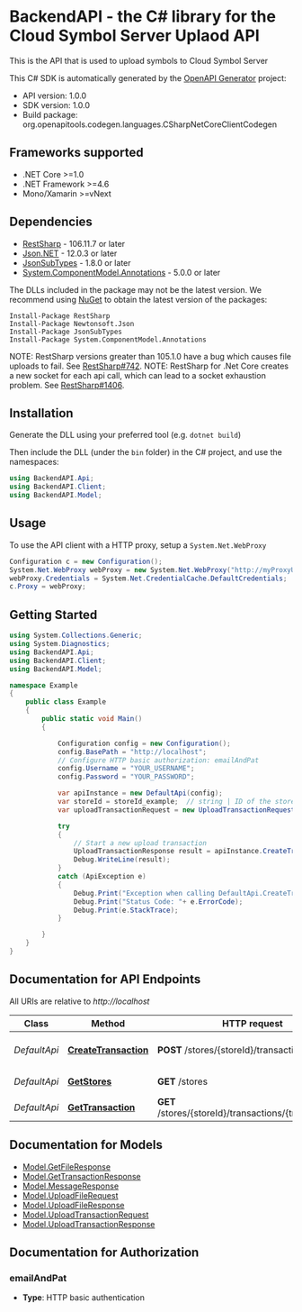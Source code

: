 # BackendAPI - the C# library for the Cloud Symbol Server Uplaod API

This is the API that is used to upload symbols to Cloud Symbol Server

This C# SDK is automatically generated by the [OpenAPI Generator](https://openapi-generator.tech) project:

- API version: 1.0.0
- SDK version: 1.0.0
- Build package: org.openapitools.codegen.languages.CSharpNetCoreClientCodegen

<a name="frameworks-supported"></a>
## Frameworks supported
- .NET Core >=1.0
- .NET Framework >=4.6
- Mono/Xamarin >=vNext

<a name="dependencies"></a>
## Dependencies

- [RestSharp](https://www.nuget.org/packages/RestSharp) - 106.11.7 or later
- [Json.NET](https://www.nuget.org/packages/Newtonsoft.Json/) - 12.0.3 or later
- [JsonSubTypes](https://www.nuget.org/packages/JsonSubTypes/) - 1.8.0 or later
- [System.ComponentModel.Annotations](https://www.nuget.org/packages/System.ComponentModel.Annotations) - 5.0.0 or later

The DLLs included in the package may not be the latest version. We recommend using [NuGet](https://docs.nuget.org/consume/installing-nuget) to obtain the latest version of the packages:
```
Install-Package RestSharp
Install-Package Newtonsoft.Json
Install-Package JsonSubTypes
Install-Package System.ComponentModel.Annotations
```

NOTE: RestSharp versions greater than 105.1.0 have a bug which causes file uploads to fail. See [RestSharp#742](https://github.com/restsharp/RestSharp/issues/742).
NOTE: RestSharp for .Net Core creates a new socket for each api call, which can lead to a socket exhaustion problem. See [RestSharp#1406](https://github.com/restsharp/RestSharp/issues/1406).

<a name="installation"></a>
## Installation
Generate the DLL using your preferred tool (e.g. `dotnet build`)

Then include the DLL (under the `bin` folder) in the C# project, and use the namespaces:
```csharp
using BackendAPI.Api;
using BackendAPI.Client;
using BackendAPI.Model;
```
<a name="usage"></a>
## Usage

To use the API client with a HTTP proxy, setup a `System.Net.WebProxy`
```csharp
Configuration c = new Configuration();
System.Net.WebProxy webProxy = new System.Net.WebProxy("http://myProxyUrl:80/");
webProxy.Credentials = System.Net.CredentialCache.DefaultCredentials;
c.Proxy = webProxy;
```

<a name="getting-started"></a>
## Getting Started

```csharp
using System.Collections.Generic;
using System.Diagnostics;
using BackendAPI.Api;
using BackendAPI.Client;
using BackendAPI.Model;

namespace Example
{
    public class Example
    {
        public static void Main()
        {

            Configuration config = new Configuration();
            config.BasePath = "http://localhost";
            // Configure HTTP basic authorization: emailAndPat
            config.Username = "YOUR_USERNAME";
            config.Password = "YOUR_PASSWORD";

            var apiInstance = new DefaultApi(config);
            var storeId = storeId_example;  // string | ID of the store containing the transactions
            var uploadTransactionRequest = new UploadTransactionRequest(); // UploadTransactionRequest | 

            try
            {
                // Start a new upload transaction
                UploadTransactionResponse result = apiInstance.CreateTransaction(storeId, uploadTransactionRequest);
                Debug.WriteLine(result);
            }
            catch (ApiException e)
            {
                Debug.Print("Exception when calling DefaultApi.CreateTransaction: " + e.Message );
                Debug.Print("Status Code: "+ e.ErrorCode);
                Debug.Print(e.StackTrace);
            }

        }
    }
}
```

<a name="documentation-for-api-endpoints"></a>
## Documentation for API Endpoints

All URIs are relative to *http://localhost*

Class | Method | HTTP request | Description
------------ | ------------- | ------------- | -------------
*DefaultApi* | [**CreateTransaction**](docs/DefaultApi.md#createtransaction) | **POST** /stores/{storeId}/transactions | Start a new upload transaction
*DefaultApi* | [**GetStores**](docs/DefaultApi.md#getstores) | **GET** /stores | Fetch a list of all stores
*DefaultApi* | [**GetTransaction**](docs/DefaultApi.md#gettransaction) | **GET** /stores/{storeId}/transactions/{transactionId} | Fetch a transaction


<a name="documentation-for-models"></a>
## Documentation for Models

 - [Model.GetFileResponse](docs/GetFileResponse.md)
 - [Model.GetTransactionResponse](docs/GetTransactionResponse.md)
 - [Model.MessageResponse](docs/MessageResponse.md)
 - [Model.UploadFileRequest](docs/UploadFileRequest.md)
 - [Model.UploadFileResponse](docs/UploadFileResponse.md)
 - [Model.UploadTransactionRequest](docs/UploadTransactionRequest.md)
 - [Model.UploadTransactionResponse](docs/UploadTransactionResponse.md)


<a name="documentation-for-authorization"></a>
## Documentation for Authorization

<a name="emailAndPat"></a>
### emailAndPat

- **Type**: HTTP basic authentication

